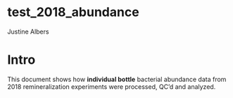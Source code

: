 test\_2018\_abundance
================
Justine Albers

# Intro

This document shows how **individual bottle** bacterial abundance data
from 2018 remineralization experiments were processed, QC’d and
analyzed.
